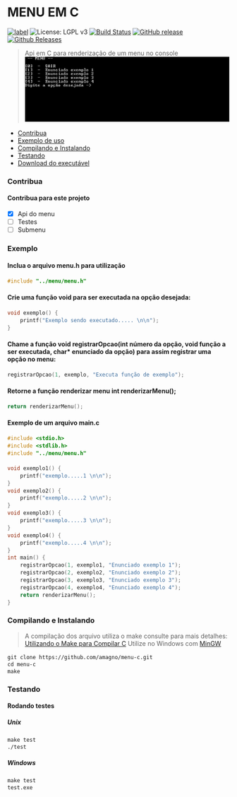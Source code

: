 MENU EM C
=================
[![label](https://img.shields.io/github/issues-raw/amagno/menu-c.svg)](https://github.com/amagno/menu-c/issues) ![License: LGPL v3](https://img.shields.io/badge/License-LGPL%20v3-blue.svg) [![Build Status](https://travis-ci.org/amagno/menu-c.svg?branch=master)](https://travis-ci.org/amagno/menu-c) [![GitHub release](https://img.shields.io/github/release/amagno/menu-c.svg)]() [![Github Releases](https://img.shields.io/github/downloads/amagno/menu-c/latest/total.svg)]()
> Api em C para renderização de um menu no console
![alt text](https://github.com/amagno/menu-c/blob/master/gif/uso.gif "Usage Menu")

- [Contribua](#contribua)
- [Exemplo de uso](#exemplo)
- [Compilando e Instalando](#compilando-e-instalando)
- [Testando](#testando)
- [Download do executável](https://github.com/amagno/menu-c/releases)

### Contribua
#### Contribua para este projeto 
- [x] Api do menu
- [ ] Testes
- [ ] Submenu

### Exemplo
#### Inclua o arquivo menu.h para utilização
```C
#include "../menu/menu.h"
```
#### Crie uma função void para ser executada na opção desejada:
```C
void exemplo() {
    printf("Exemplo sendo executado..... \n\n");
}
```
#### Chame a função void registrarOpcao(int número da opção, void função a ser executada, char* enunciado da opção) para assim registrar uma opção no menu:
```C
registrarOpcao(1, exemplo, "Executa função de exemplo");
```
#### Retorne a função renderizar menu int renderizarMenu();
```C
return renderizarMenu();
```
#### Exemplo de um arquivo main.c
```C
#include <stdio.h>
#include <stdlib.h>
#include "../menu/menu.h"

void exemplo1() {
    printf("exemplo.....1 \n\n");
}
void exemplo2() {
    printf("exemplo.....2 \n\n");
}
void exemplo3() {
    printf("exemplo.....3 \n\n");
}
void exemplo4() {
    printf("exemplo.....4 \n\n");
}
int main() {
    registrarOpcao(1, exemplo1, "Enunciado exemplo 1");
    registrarOpcao(2, exemplo2, "Enunciado exemplo 2");
    registrarOpcao(3, exemplo3, "Enunciado exemplo 3");
    registrarOpcao(4, exemplo4, "Enunciado exemplo 4");
    return renderizarMenu();
}
```
### Compilando e Instalando
> A compilação dos arquivo utiliza o make consulte para mais detalhes: [Utilizando o Make para Compilar C](http://www.klebermota.eti.br/2013/03/11/usando-o-gcc-e-o-make-para-compilar-lincar-e-criar-aplicacoes-cc/)
> Utilize no Windows com [MinGW](http://www.mingw.org/)

```shell
git clone https://github.com/amagno/menu-c.git
cd menu-c
make
```

### Testando
#### Rodando testes
##### Unix
```shell
make test
./test
```
##### Windows
```shell
make test
test.exe
```